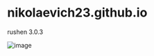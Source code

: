 # nikolaevich23.github.io

rushen 3.0.3

![image](https://i4.imageban.ru/out/2021/08/21/2828cfa8da1a21f4ef031f8e95e7a74f.jpg)

